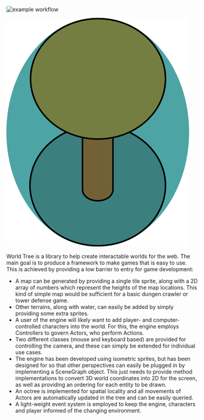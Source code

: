 ![example workflow](https://github.com/grubbymits/world-tree/actions/workflows/node.js.yml/badge.svg?branch=master)

![logo](https://github.com/grubbymits/world-tree/blob/main/logo.svg?raw=true)

World Tree is a library to help create interactable worlds for the web. The main goal is to produce a framework to make games that is easy to use. This is achieved by providing a low barrier to entry for game development:
- A map can be generated by providing a single tile sprite, along with a 2D array of numbers which represent the heights of the map locations. This kind of simple map would be sufficient for a basic dungen crawler or tower defense game.
- Other terrains, along with water, can easily be added by simply providing some extra sprites.
- A user of the engine will likely want to add player- and computer-controlled characters into the world. For this, the engine employs Controllers to govern Actors, who perform Actions.
- Two different classes (mouse and keyboard based) are provided for controlling the camera, and these can simply be extended for individual use cases.
- The engine has been developed using isometric sprites, but has been designed for so that other perspectives can easily be plugged in by implementing a SceneGraph object. This just needs to provide method implementations to convert 3D world coordinates into 2D for the screen, as well as providing an ordering for each entity to be drawn.
- An octree is implemented for spatial locality and all movements of Actors are automatically updated in the tree and can be easily queried.
- A light-weight event system is employed to keep the engine, characters and player informed of the changing environment.
